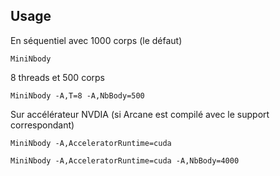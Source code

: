 ## Usage

En séquentiel avec 1000 corps (le défaut)
~~~
MiniNbody
~~~


8 threads et 500 corps
~~~
MiniNbody -A,T=8 -A,NbBody=500
~~~

Sur accélérateur NVDIA (si Arcane est compilé avec le support correspondant)

~~~
MiniNbody -A,AcceleratorRuntime=cuda
~~~

~~~
MiniNbody -A,AcceleratorRuntime=cuda -A,NbBody=4000
~~~
